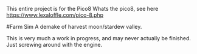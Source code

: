 This entire project is for the Pico8 
Whats the pico8, see here <https://www.lexaloffle.com/pico-8.php>

#Farm Sim
A demake of harvest moon/stardew valley. 

This is very much a work in progress, and may never actually be finished. Just screwing around with the engine.

